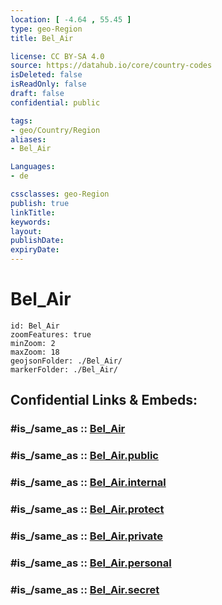 ```yaml
---
location: [ -4.64 , 55.45 ] 
type: geo-Region
title: Bel_Air

license: CC BY-SA 4.0
source: https://datahub.io/core/country-codes
isDeleted: false
isReadOnly: false
draft: false
confidential: public

tags:
- geo/Country/Region
aliases:
- Bel_Air

Languages:
- de

cssclasses: geo-Region
publish: true
linkTitle: 
keywords: 
layout: 
publishDate: 
expiryDate: 
---
```


# Bel_Air

```leaflet
id: Bel_Air
zoomFeatures: true 
minZoom: 2 
maxZoom: 18
geojsonFolder: ./Bel_Air/
markerFolder: ./Bel_Air/
```


## Confidential Links & Embeds: 

### #is_/same_as :: [Bel_Air](/_Standards/Earth/Continent/Africa/Africa~East/Seychelles/Regions~Seychelles/Bel_Air.md) 

### #is_/same_as :: [Bel_Air.public](/_public/Earth/Continent/Africa/Africa~East/Seychelles/Regions~Seychelles/Bel_Air.public.md) 

### #is_/same_as :: [Bel_Air.internal](/_internal/Earth/Continent/Africa/Africa~East/Seychelles/Regions~Seychelles/Bel_Air.internal.md) 

### #is_/same_as :: [Bel_Air.protect](/_protect/Earth/Continent/Africa/Africa~East/Seychelles/Regions~Seychelles/Bel_Air.protect.md) 

### #is_/same_as :: [Bel_Air.private](/_private/Earth/Continent/Africa/Africa~East/Seychelles/Regions~Seychelles/Bel_Air.private.md) 

### #is_/same_as :: [Bel_Air.personal](/_personal/Earth/Continent/Africa/Africa~East/Seychelles/Regions~Seychelles/Bel_Air.personal.md) 

### #is_/same_as :: [Bel_Air.secret](/_secret/Earth/Continent/Africa/Africa~East/Seychelles/Regions~Seychelles/Bel_Air.secret.md)

